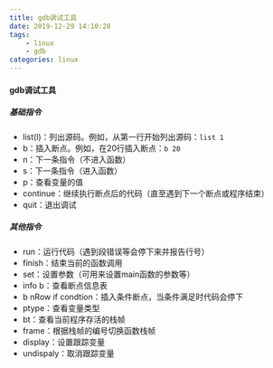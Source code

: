 ```yaml
---
title: gdb调试工具
date: 2019-12-29 14:10:28
tags:
    - linux
    - gdb
categories: linux
---
```


#### gdb调试工具
##### 基础指令
+ list(l)：列出源码。例如，从第一行开始列出源码：`list 1`
+ b：插入断点。例如，在20行插入断点：`b 20`
+ n：下一条指令（不进入函数）
+ s：下一条指令（进入函数）
+ p：查看变量的值
+ continue：继续执行断点后的代码（直至遇到下一个断点或程序结束）
+ quit：退出调试

##### 其他指令
+ run：运行代码（遇到段错误等会停下来并报告行号）
+ finish：结束当前的函数调用
+ set：设置参数（可用来设置main函数的参数等）
+ info b：查看断点信息表
+ b nRow if condtion：插入条件断点，当条件满足时代码会停下
+ ptype：查看变量类型
+ bt：查看当前程序存活的栈帧
+ frame：根据栈帧的编号切换函数栈帧
+ display：设置跟踪变量
+ undispaly：取消跟踪变量